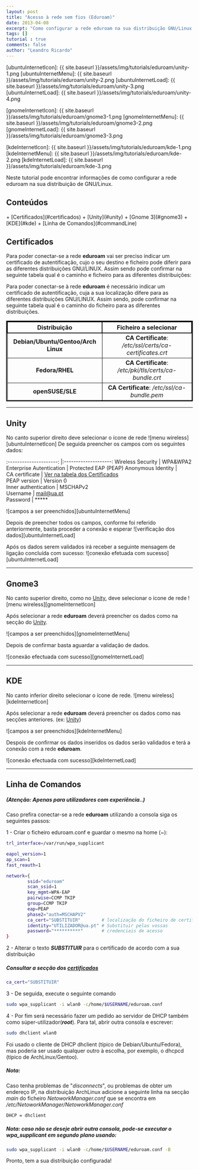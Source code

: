 ```yaml
---
layout: post
title: "Acesso à rede sem fios (Eduroam)"
date: 2013-04-08
excerpt: "Como configurar a rede eduroam na sua distribuição GNU/Linux."
tags: []
tutorial : true
comments: false
author: "Leandro Ricardo"
---
```


<style>
  table{
      border-collapse: collapse;
      border-spacing: 0;
      border:2px solid #000000;
      text-align: center;
  }

  th{
      border:2px solid #000000;
  }

  td{
      border:1px solid #000000;
  }
</style>

[ubuntuInternetIcon]: {{ site.baseurl }}/assets/img/tutorials/eduroam/unity-1.png
[ubuntuInternetMenu]: {{ site.baseurl }}/assets/img/tutorials/eduroam/unity-2.png
[ubuntuInternetLoad]: {{ site.baseurl }}/assets/img/tutorials/eduroam/unity-3.png
[ubuntuInternetLoad]: {{ site.baseurl }}/assets/img/tutorials/eduroam/unity-4.png

[gnomeInternetIcon]: {{ site.baseurl }}/assets/img/tutorials/eduroam/gnome3-1.png
[gnomeInternetMenu]: {{ site.baseurl }}/assets/img/tutorials/eduroam/gnome3-2.png
[gnomeInternetLoad]: {{ site.baseurl }}/assets/img/tutorials/eduroam/gnome3-3.png

[kdeInternetIcon]: {{ site.baseurl }}/assets/img/tutorials/eduroam/kde-1.png
[kdeInternetMenu]: {{ site.baseurl }}/assets/img/tutorials/eduroam/kde-2.png
[kdeInternetLoad]: {{ site.baseurl }}/assets/img/tutorials/eduroam/kde-3.png

Neste tutorial pode encontrar informações de como configurar a rede eduroam na sua distribuição de GNU/Linux.


  <h2>Conteúdos</h2>
  + [Certificados](#certificados)
  + [Unity](#unity)
  + [Gnome 3](#gnome3)
  + [KDE](#kde)
  + [Linha de Comandos](#commandLine)

## <a name="certificados"></a>Certificados

Para poder conectar-se a rede **eduroam** vai ser preciso indicar um certificado de autentificação, cujo o seu destino e ficheiro pode diferir para as diferentes distribuições GNU/LINUX. Assim sendo pode confirmar na seguinte tabela qual é o caminho e ficheiro para as diferentes distribuições:

Para poder conectar-se à rede **eduroam** é necessário indicar um certificado de autentificação, cuja a sua localização difere para as diferentes distribuições GNU/LINUX. Assim sendo, pode confirmar na seguinte tabela qual é o caminho do ficheiro para as diferentes distribuições.

|            Distribuição             |                  Ficheiro a selecionar                   |
|:-----------------------------------:|:--------------------------------------------------------:|
| **Debian/Ubuntu/Gentoo/Arch Linux** | **CA Certificate**: _/etc/ssl/certs/ca-certificates.crt_ |
| **Fedora/RHEL**                     | **CA Certificate**: _/etc/pki/tls/certs/ca-bundle.crt_   |
| **openSUSE/SLE**                    | **CA Certificate**: _/etc/ssl/ca-bundle.pem_             |


________________________________

## <a name="unity"></a>Unity

No canto superior direito deve selecionar o ícone de rede ![menu wireless][ubuntuInternetIcon]
De seguida preencher os campos com os seguintes dados:


:---------------------: |:--------------------:
Wireless Security       | WPA&WPA2 Enterprise
Autentication           | Protected EAP (PEAP)
Anonymous Identity      |                     
CA certificate          | [Ver na tabela dos Certificados](#Certificados)  
PEAP version            | Version 0           
Inner authentication    | MSCHAPv2            
Username                | mail@ua.pt          
Password                | *****

![campos a ser preenchidos][ubuntuInternetMenu]

Depois de preencher todos os campos, conforme foi referido anteriormente, basta proceder a conexão e esperar
![verificação dos dados][ubuntuInternetLoad]

Após os dados serem validados irá receber a seguinte mensagem de ligação concluída com sucesso:
![conexão efetuada com sucesso][ubuntuInternetLoad]

________________________________

## <a name="gnome3"></a> Gnome3

No canto superior direito, como no [Unity](##Unity), deve selecionar o ícone de rede ![menu wireless][gnomeInternetIcon]

Após selecionar a rede **eduroam** deverá preencher os dados como na secção do [Unity](##Unity).

![campos a ser preenchidos][gnomeInternetMenu]

Depois de confirmar basta aguardar a validação de dados.

![conexão efectuada com sucesso][gnomeInternetLoad]

________________________________

## <a name="kde"></a> KDE

No canto inferior direito selecionar o ícone de rede. ![menu wireless][kdeInternetIcon]

Após selecionar a rede **eduroam** deverá preencher os dados como nas secções anteriores. (ex: [Unity](##Unity))

![campos a ser preenchidos][kdeInternetMenu]

Despois de confirmar os dados inseridos os dados serão validados e terá a conexão com a rede **eduroam**.

![conexão efectuada com sucesso][kdeInternetLoad]

________________________________

## <a name="commandLine"></a> Linha de Comandos

##### (**Atenção: Apenas para utilizadores com experiência..**)
Caso prefira conectar-se a rede **eduroam** utilizando a consola siga os seguintes passos:

1 - Criar o ficheiro eduroam.conf e guardar o mesmo na home (~):

```bash
trl_interface=/var/run/wpa_supplicant

eapol_version=1
ap_scan=1
fast_reauth=1

network={
        ssid="eduroam"
        scan_ssid=1
        key_mgmt=WPA-EAP
        pairwise=CCMP TKIP
        group=CCMP TKIP
        eap=PEAP
        phase2="auth=MSCHAPV2"
        ca_cert="SUBSTITUIR"		# localização do ficheiro de certificados
        identity="UTILIZADOR@ua.pt"	# Substituir pelas vossas
        password="**********"		# credenciais de acesso
}
```

2 - Alterar o texto ***SUBSTITUIR*** para o certificado de acordo com a sua distribuição
##### Consultar a secção dos [certificados](#certificados)

```bash
ca_cert="SUBSTITUIR"
```

3 - De seguida, execute o seguinte comando

```bash
sudo wpa_supplicant -i wlan0 -c/home/$USERNAME/eduroam.conf
```

4 - Por fim será necessário fazer um pedido ao servidor de DHCP também como súper-utilizador(___root___). Para tal, abrir outra consola e escrever:

```bash
sudo dhclient wlan0
```

Foi usado o cliente de DHCP dhclient (típico de Debian/Ubuntu/Fedora), mas poderia ser usado qualquer outro à escolha, por exemplo, o dhcpcd (típico de ArchLinux/Gentoo).

##### Nota:
Caso tenha problemas de "_disconnects_", ou problemas de obter um endereço IP, na distribuição ArchLinux adicione a seguinte linha na secção _main_ do ficheiro _NetoworkManager.conf_ que se encontra em */etc/NetoworkManager/NetoworkManager.conf*

```bash
DHCP = dhclient
```

##### Nota: caso não se deseje abrir outra consola, pode-se executar o _wpa_supplicant_ em segundo plano usando:

~~~bash
sudo wpa_supplicant -i wlan0 -c/home/$USERNAME/eduroam.conf -B
~~~

Pronto, tem a sua distribuição configurada!
